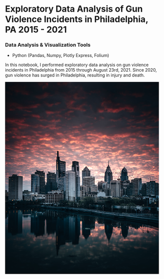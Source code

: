 # Exploratory Data Analysis of Gun Violence Incidents in Philadelphia, PA 2015 - 2021

### Data Analysis & Visualization Tools
+ Python (Pandas, Numpy, Plotly Express, Folium)

In this notebook, I performed exploratory data analysis on gun violence incidents in Philadelphia from 2015 through August 23rd, 2021.  Since 2020, gun violence has surged in Philadelphia, resulting in injury and death.  


![Philadelphia](https://github.com/MatthewLSnell/Philadelphia-Gun-Violence-Data-Exploration-Analysis/blob/main/Philadelphia.png)
